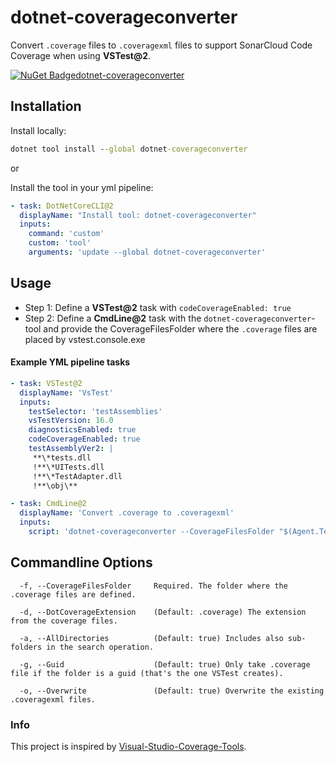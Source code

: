 # dotnet-coverageconverter
Convert `.coverage` files to `.coveragexml` files to support SonarCloud Code Coverage when using **VSTest@2**.

[![NuGet Badgedotnet-coverageconverter](https://buildstats.info/nuget/dotnet-coverageconverter)](https://www.nuget.org/packages/dotnet-coverageconverter)

## Installation
Install locally:
``` cmd
dotnet tool install --global dotnet-coverageconverter
```

or

Install the tool in your yml pipeline:
``` yml
- task: DotNetCoreCLI@2
  displayName: "Install tool: dotnet-coverageconverter"
  inputs:
    command: 'custom'
    custom: 'tool'
    arguments: 'update --global dotnet-coverageconverter'
```

## Usage

- Step 1: Define a **VSTest@2** task with `codeCoverageEnabled: true`
- Step 2: Define a **CmdLine@2** task with the `dotnet-coverageconverter`-tool and provide the CoverageFilesFolder where the `.coverage` files are placed by vstest.console.exe

#### Example YML pipeline tasks
``` yml
- task: VSTest@2
  displayName: 'VsTest'
  inputs:
    testSelector: 'testAssemblies'
    vsTestVersion: 16.0
    diagnosticsEnabled: true
    codeCoverageEnabled: true
    testAssemblyVer2: |
     **\*tests.dll
     !**\*UITests.dll
     !**\*TestAdapter.dll
     !**\obj\**

- task: CmdLine@2
  displayName: 'Convert .coverage to .coveragexml'
  inputs:
    script: 'dotnet-coverageconverter --CoverageFilesFolder "$(Agent.TempDirectory)\TestResults"'
```

## Commandline Options
```
  -f, --CoverageFilesFolder     Required. The folder where the .coverage files are defined.

  -d, --DotCoverageExtension    (Default: .coverage) The extension from the coverage files.

  -a, --AllDirectories          (Default: true) Includes also sub-folders in the search operation.

  -g, --Guid                    (Default: true) Only take .coverage file if the folder is a guid (that's the one VSTest creates).

  -o, --Overwrite               (Default: true) Overwrite the existing .coveragexml files.
```

### Info
This project is inspired by [Visual-Studio-Coverage-Tools](https://github.com/danielpalme/ReportGenerator/wiki/Visual-Studio-Coverage-Tools).